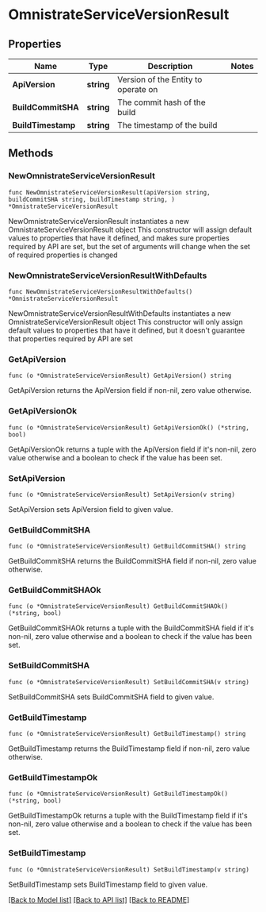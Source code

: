 # OmnistrateServiceVersionResult

## Properties

Name | Type | Description | Notes
------------ | ------------- | ------------- | -------------
**ApiVersion** | **string** | Version of the Entity to operate on | 
**BuildCommitSHA** | **string** | The commit hash of the build | 
**BuildTimestamp** | **string** | The timestamp of the build | 

## Methods

### NewOmnistrateServiceVersionResult

`func NewOmnistrateServiceVersionResult(apiVersion string, buildCommitSHA string, buildTimestamp string, ) *OmnistrateServiceVersionResult`

NewOmnistrateServiceVersionResult instantiates a new OmnistrateServiceVersionResult object
This constructor will assign default values to properties that have it defined,
and makes sure properties required by API are set, but the set of arguments
will change when the set of required properties is changed

### NewOmnistrateServiceVersionResultWithDefaults

`func NewOmnistrateServiceVersionResultWithDefaults() *OmnistrateServiceVersionResult`

NewOmnistrateServiceVersionResultWithDefaults instantiates a new OmnistrateServiceVersionResult object
This constructor will only assign default values to properties that have it defined,
but it doesn't guarantee that properties required by API are set

### GetApiVersion

`func (o *OmnistrateServiceVersionResult) GetApiVersion() string`

GetApiVersion returns the ApiVersion field if non-nil, zero value otherwise.

### GetApiVersionOk

`func (o *OmnistrateServiceVersionResult) GetApiVersionOk() (*string, bool)`

GetApiVersionOk returns a tuple with the ApiVersion field if it's non-nil, zero value otherwise
and a boolean to check if the value has been set.

### SetApiVersion

`func (o *OmnistrateServiceVersionResult) SetApiVersion(v string)`

SetApiVersion sets ApiVersion field to given value.


### GetBuildCommitSHA

`func (o *OmnistrateServiceVersionResult) GetBuildCommitSHA() string`

GetBuildCommitSHA returns the BuildCommitSHA field if non-nil, zero value otherwise.

### GetBuildCommitSHAOk

`func (o *OmnistrateServiceVersionResult) GetBuildCommitSHAOk() (*string, bool)`

GetBuildCommitSHAOk returns a tuple with the BuildCommitSHA field if it's non-nil, zero value otherwise
and a boolean to check if the value has been set.

### SetBuildCommitSHA

`func (o *OmnistrateServiceVersionResult) SetBuildCommitSHA(v string)`

SetBuildCommitSHA sets BuildCommitSHA field to given value.


### GetBuildTimestamp

`func (o *OmnistrateServiceVersionResult) GetBuildTimestamp() string`

GetBuildTimestamp returns the BuildTimestamp field if non-nil, zero value otherwise.

### GetBuildTimestampOk

`func (o *OmnistrateServiceVersionResult) GetBuildTimestampOk() (*string, bool)`

GetBuildTimestampOk returns a tuple with the BuildTimestamp field if it's non-nil, zero value otherwise
and a boolean to check if the value has been set.

### SetBuildTimestamp

`func (o *OmnistrateServiceVersionResult) SetBuildTimestamp(v string)`

SetBuildTimestamp sets BuildTimestamp field to given value.



[[Back to Model list]](../README.md#documentation-for-models) [[Back to API list]](../README.md#documentation-for-api-endpoints) [[Back to README]](../README.md)


